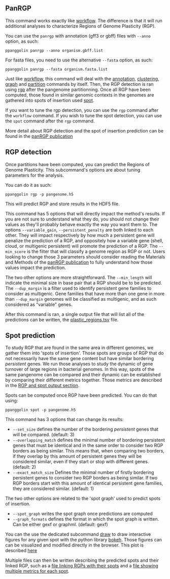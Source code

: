 ## PanRGP

This command works exactly like [workflow](./pangenomeAnalyses.md#workflow). The difference is that it will run additional analyses to characterize Regions of Genome Plasticity (RGP).

You can use the `panrgp` with annotation (gff3 or gbff) files with `--anno` option, as such: 
```
ppanggolin panrgp --anno organism.gbff.list
```

For fasta files, you need to use the alternative `--fasta` option, as such:
```
ppanggolin panrgp --fasta organism.fasta.list
```

Just like [workflow](./pangenomeAnalyses.md#workflow), this command will deal with the [annotation](./pangenomeAnalyses.md#annotation), [clustering](./pangenomeAnalyses.md#clustering), [graph](./pangenomeAnalyses.md#graph) and [partition](./pangenomeAnalyses.md#partition) commands by itself.
Then, the RGP detection is ran using [rgp](./rgpAnalyses.md#rgp-detection) after the pangenome partitionning. Once all RGP have been computed, those found in similar genomic contexts in the genomes are gathered into spots of insertion used [spot](./rgpAnalyses.md#spot-prediction).

If you want to tune the rgp detection, you can use the `rgp` command after the `workflow` command. If you wish to tune the spot detection, you can use the `spot` command after the `rgp` command.

More detail about RGP detection and the spot of insertion prediction can be found in the [panRGP publication](https://doi.org/10.1093/bioinformatics/btaa792)

## RGP detection

Once partitions have been computed, you can predict the Regions of Genome Plasticity. 
This subcommand's options are about tuning parameters for the analysis. 

You can do it as such:

`ppanggolin rgp -p pangenome.h5`

This will predict RGP and store results in the HDF5 file.

This command has 5 options that will directly impact the method's results. If you are not sure to understand what they do, you should not change their values as they'll probably behave exactly the way you want them to.
The options `--variable_gain`, `--persistent_penalty` are both linked to each other. They will impact respectively by how much a persistent gene will penalize the prediction of a RGP, and oppositely how a variable gene (shell, cloud, or multigenic persistent) will promote the prediction of a RGP. The `--min_score` is the filter that will classify a genome region as RGP or not.
Users looking to change those 3 parameters should consider reading the Materials and Methods of the [panRGP publication](https://doi.org/10.1093/bioinformatics/btaa792) to fully understand how those values impact the prediction.

The two other options are more straightforward. The `--min_length` will indicate the minimal size in base pair that a RGP should be to be predicted. The `--dup_margin` is a filter used to identify persistent gene families to consider as multigenic. Gene families that have more than one gene in more than `--dup_margin` genomes will be classified as multigenic, and as such considered as "variable" genes.

After this command is ran, a single output file that will list all of the predictions can be written, the [plastic_regions.tsv](./rgpAnalyses.md#rgp) file.

## Spot prediction

To study RGP that are found in the same area in different genomes, we gather them into 'spots of insertion'. Those spots are groups of RGP that do not necessarily have the same gene content but have similar bordering _persistent_ genes. We run those analyses to study the dynamic of gene turnover of large regions in bacterial genomes. In this way, spots of the same pangenome can be compared and their dynamic can be established by comparing their different metrics together. Those metrics are described in the [RGP and spot output section](rgpAnalyses.md#Spots).

Spots can be computed once RGP have been predicted. You can do that using:

`ppanggolin spot -p pangenome.h5`

This command has 3 options that can change its results:

- `--set_size` defines the number of the bordering _persistent_ genes that will be compared. (default: 3)
- `--overlapping_match` defines the minimal number of bordering persistent genes that must be identical and in the same order to consider two RGP borders as being similar. This means that, when comparing two borders, if they overlap by this amount of persistent genes they will be considered similar, even if they start or stop with different genes.  (default: 2)
- `--exact_match_size` Defines the minimal number of firstly bordering persistent genes to consider two RGP borders as being similar. If two RGP borders start with this amount of identical persistent gene families, they are considered similar. (default: 1)

The two other options are related to the 'spot graph' used to predict spots of insertion.

- `--spot_graph` writes the spot graph once predictions are computed
- `--graph_formats` defines the format in which the spot graph is written. Can be either gexf or graphml. (default: gexf)

You can the use the dedicated subcommand [draw](./rgpAnalyses.md#draw-spots) to draw interactive figures for any given spot with the python library [bokeh](http://docs.bokeh.org/en/latest/). Those figures can can be visualized and modified directly in the browser. This plot is described [here](./rgpAnalyses.md#draw-spots)

Multiple files can then be written describing the predicted spots and their linked RGP, such as a [file linking RGPs with their spots](./rgpAnalyses.md#Spots) and a [file showing multiple metrics for each spot](./rgpAnalyses.md#summarize-spots).
